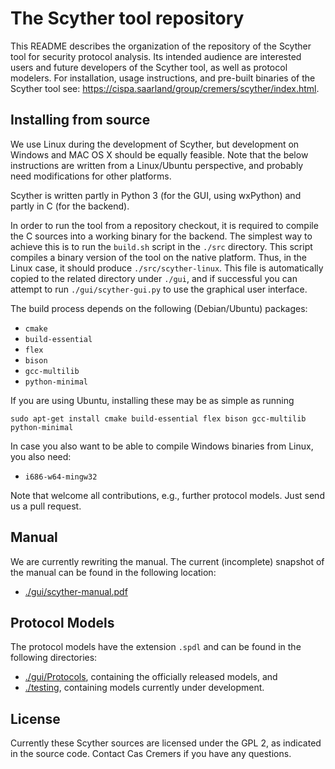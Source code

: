 The Scyther tool repository
===========================

This README describes the organization of the repository of the Scyther
tool for security protocol analysis. Its intended audience are
interested users and future developers of the Scyther tool, as well as
protocol modelers. For installation, usage instructions, and pre-built binaries of the
Scyther tool see:
<https://cispa.saarland/group/cremers/scyther/index.html>.

Installing from source
----------------------

We use Linux during the development of Scyther, but development on
Windows and MAC OS X should be equally feasible. Note that the below
instructions are written from a Linux/Ubuntu perspective, and probably
need modifications for other platforms.

Scyther is written partly in Python 3 (for the GUI, using wxPython) and
partly in C (for the backend). 

In order to run the tool from a repository checkout, it is required to
compile the C sources into a working binary for the backend.  The
simplest way to achieve this is to run the `build.sh` script in the
`./src` directory. This script compiles a binary version of the tool on
the native platform. Thus, in the Linux case, it should produce
`./src/scyther-linux`. This file is automatically copied to the related
directory under `./gui`, and if successful you can attempt to run
`./gui/scyther-gui.py` to use the graphical user interface.

The build process depends on the following
(Debian/Ubuntu) packages:

  * `cmake`
  * `build-essential`
  * `flex`
  * `bison`
  * `gcc-multilib`
  * `python-minimal`

If you are using Ubuntu, installing these may be as simple as running

`sudo apt-get install cmake build-essential flex bison gcc-multilib python-minimal`

In case you also want to be able to compile Windows binaries from Linux,
you also need:

  * `i686-w64-mingw32`

Note that welcome all contributions, e.g., further protocol models. Just send
us a pull request.


Manual
------

We are currently rewriting the manual. The current (incomplete) snapshot
of the manual can be found in the following location:

  * [./gui/scyther-manual.pdf](gui/scyther-manual.pdf)


Protocol Models
---------------

The protocol models have the extension `.spdl` and can be found in the following directories:

  * [./gui/Protocols](gui/Protocols), containing the officially released models, and
  * [./testing](testing), containing models currently under development.

License
-------

Currently these Scyther sources are licensed under the GPL 2, as indicated in
the source code. Contact Cas Cremers if you have any questions.


